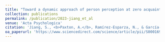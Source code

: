 ```yaml
---
title: "Toward a dynamic approach of person perception at zero acquaintance"
collection: publications
permalink: /publication/2023-jiang_et_al
venue: 'Acta Psychologica'
citation: 'Jiang, S., <b>Paxton, A.</b>, Ramírez-Esparza, N., & García-Sierra, A. (2023). Toward a dynamic approach of person perception at zero acquaintance: Applying recurrence quantification analysis to thin slices. <i>Acta Psychologica</i>, 243, 103886.'
oa_paperurl: 'https://www.sciencedirect.com/science/article/pii/S0001691823000422'
---
```

